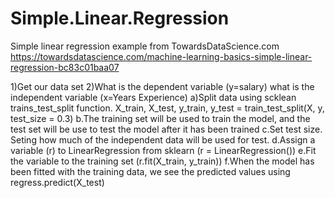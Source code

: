 # Simple.Linear.Regression

Simple linear regression example from TowardsDataScience.com
<br>
https://towardsdatascience.com/machine-learning-basics-simple-linear-regression-bc83c01baa07

1)Get our data set
2)What is the dependent variable (y=salary) what is the independent variable (x=Years Experience)
a)Split data using scklean trains_test_split function. X_train, X_test, y_train, y_test = train_test_split(X, y, test_size = 0.3)
b.The training set will be used to train the model, and the test set will be use to test the model after it has been trained
c.Set test size. Seting how much of the independent data will be used for test.
d.Assign a variable (r) to LinearRegression from sklearn (r = LinearRegression())
e.Fit the variable to the training set (r.fit(X_train, y_train))
f.When the model has been fitted with the training data, we see the predicted values using regress.predict(X_test)
